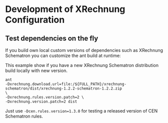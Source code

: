 # Development of XRechnung Configuration

## Test dependencies on the fly

If you build own local custom versions of dependencies such as XRechnung
Schematron you can customize the ant build at runtime:

This example show if you have a new XRechnung Schematron distribution build
locally with new version.

```shell
ant
-Dxrechnung.download.url=file:/${FULL_PATH}/xrechnung-schematron/dist/xrechnung-1.2.2-schematron-1.2.2.zip
\
-Dxrechnung.rules.version.patch=2 \
-Dxrechnung.version.patch=2 dist
```

Just use `-Dcen.rules.version=1.3.0` for testing a released version of CEN
Schematron rules.
